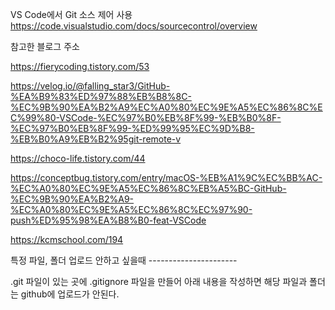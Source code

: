
VS Code에서 Git 소스 제어 사용
https://code.visualstudio.com/docs/sourcecontrol/overview

참고한 블로그 주소

https://fierycoding.tistory.com/53

https://velog.io/@falling_star3/GitHub-%EA%B9%83%ED%97%88%EB%B8%8C-%EC%9B%90%EA%B2%A9%EC%A0%80%EC%9E%A5%EC%86%8C%EC%99%80-VSCode-%EC%97%B0%EB%8F%99-%EB%B0%8F-%EC%97%B0%EB%8F%99-%ED%99%95%EC%9D%B8-%EB%B0%A9%EB%B2%95git-remote-v

https://choco-life.tistory.com/44

https://conceptbug.tistory.com/entry/macOS-%EB%A1%9C%EC%BB%AC-%EC%A0%80%EC%9E%A5%EC%86%8C%EB%A5%BC-GitHub-%EC%9B%90%EA%B2%A9-%EC%A0%80%EC%9E%A5%EC%86%8C%EC%97%90-push%ED%95%98%EA%B8%B0-feat-VSCode

https://kcmschool.com/194

특정 파일, 폴더 업로드 안하고 싶을때 ----------------------

.git 파일이 있는 곳에 
.gitignore 파일을 만들어 아래 내용을 작성하면 
해당 파일과 폴더는 github에 업로드가 안된다.
